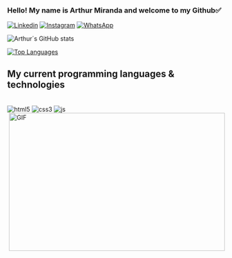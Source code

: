 ### Hello! My name is Arthur Miranda and welcome to my Github✅

[![Linkedin](https://img.shields.io/badge/LinkedIn-0077B5?style=for-the-badge&logo=linkedin&logoColor=white)](https://www.linkedin.com/in/arthur-miranda-8418801b7/)
[![Instagram](https://img.shields.io/badge/Instagram-E4405F?style=for-the-badge&logo=instagram&logoColor=white)](https://www.instagram.com/arthur.miranda01/)
[![WhatsApp](https://img.shields.io/badge/WhatsApp-25D366?style=for-the-badge&logo=whatsapp&logoColor=white)](https://api.whatsapp.com/send?phone=5551995648634&text=Ol%C3%A1,%20vim%20atrav%C3%A9s%20de%20seu%20perfil%20no%20Github!)


![Arthur´s GitHub stats](https://github-readme-stats.vercel.app/api?username=arthurmiranda01&show_icons=true&theme=transparent)

[![Top Languages](https://github-readme-stats.vercel.app/api/top-langs/?username=arthurmiranda01&layout=donut)](https://github.com/anuraghazra/github-readme-stats)


## My current programming languages & technologies 

<div style="display: inline_block"><br/>
  <img align="center" alt="html5" src="https://img.shields.io/badge/HTML5-E34F26?style=for-the-badge&logo=html5&logoColor=white"/>
  <img align="center" alt="css3" src="https://img.shields.io/badge/CSS3-1572B6?style=for-the-badge&logo=css3&logoColor=white"/>
  <img align="center" alt="js" src="https://img.shields.io/badge/JavaScript-F7DF1E?style=for-the-badge&logo=javascript&logoColor=black"/>
</div>


<img align="right" alt="GIF" src="https://github.com/abhisheknaiidu/abhisheknaiidu/blob/master/code.gif?raw=true" width="500" height="320" />
